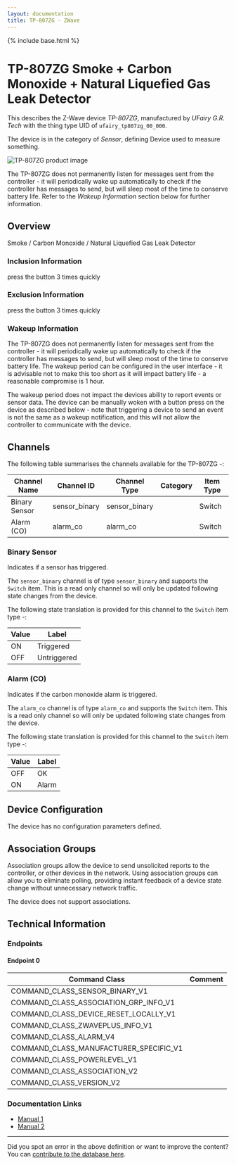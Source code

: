```yaml
---
layout: documentation
title: TP-807ZG - ZWave
---
```


{% include base.html %}

# TP-807ZG Smoke + Carbon Monoxide + Natural Liquefied Gas Leak Detector
This describes the Z-Wave device *TP-807ZG*, manufactured by *UFairy G.R. Tech* with the thing type UID of ```ufairy_tp807zg_00_000```.

The device is in the category of *Sensor*, defining Device used to measure something.

![TP-807ZG product image](https://opensmarthouse.org/zwavedatabase/837/image/)


The TP-807ZG does not permanently listen for messages sent from the controller - it will periodically wake up automatically to check if the controller has messages to send, but will sleep most of the time to conserve battery life. Refer to the *Wakeup Information* section below for further information.

## Overview

Smoke / Carbon Monoxide / Natural Liquefied Gas Leak Detector

### Inclusion Information

press the button 3 times quickly

### Exclusion Information

press the button 3 times quickly

### Wakeup Information

The TP-807ZG does not permanently listen for messages sent from the controller - it will periodically wake up automatically to check if the controller has messages to send, but will sleep most of the time to conserve battery life. The wakeup period can be configured in the user interface - it is advisable not to make this too short as it will impact battery life - a reasonable compromise is 1 hour.

The wakeup period does not impact the devices ability to report events or sensor data. The device can be manually woken with a button press on the device as described below - note that triggering a device to send an event is not the same as a wakeup notification, and this will not allow the controller to communicate with the device.

## Channels

The following table summarises the channels available for the TP-807ZG -:

| Channel Name | Channel ID | Channel Type | Category | Item Type |
|--------------|------------|--------------|----------|-----------|
| Binary Sensor | sensor_binary | sensor_binary |  | Switch | 
| Alarm (CO) | alarm_co | alarm_co |  | Switch | 

### Binary Sensor
Indicates if a sensor has triggered.

The ```sensor_binary``` channel is of type ```sensor_binary``` and supports the ```Switch``` item. This is a read only channel so will only be updated following state changes from the device.

The following state translation is provided for this channel to the ```Switch``` item type -:

| Value | Label     |
|-------|-----------|
| ON | Triggered |
| OFF | Untriggered |

### Alarm (CO)
Indicates if the carbon monoxide alarm is triggered.

The ```alarm_co``` channel is of type ```alarm_co``` and supports the ```Switch``` item. This is a read only channel so will only be updated following state changes from the device.

The following state translation is provided for this channel to the ```Switch``` item type -:

| Value | Label     |
|-------|-----------|
| OFF | OK |
| ON | Alarm |



## Device Configuration

The device has no configuration parameters defined.

## Association Groups

Association groups allow the device to send unsolicited reports to the controller, or other devices in the network. Using association groups can allow you to eliminate polling, providing instant feedback of a device state change without unnecessary network traffic.

The device does not support associations.
## Technical Information

### Endpoints

#### Endpoint 0

| Command Class | Comment |
|---------------|---------|
| COMMAND_CLASS_SENSOR_BINARY_V1| |
| COMMAND_CLASS_ASSOCIATION_GRP_INFO_V1| |
| COMMAND_CLASS_DEVICE_RESET_LOCALLY_V1| |
| COMMAND_CLASS_ZWAVEPLUS_INFO_V1| |
| COMMAND_CLASS_ALARM_V4| |
| COMMAND_CLASS_MANUFACTURER_SPECIFIC_V1| |
| COMMAND_CLASS_POWERLEVEL_V1| |
| COMMAND_CLASS_ASSOCIATION_V2| |
| COMMAND_CLASS_VERSION_V2| |

### Documentation Links

* [Manual 1](https://www.opensmarthouse.org/zwavedatabase/837/TP-807ZG-1.pdf)
* [Manual 2](https://www.opensmarthouse.org/zwavedatabase/837/TP-807ZG-2.pdf)

---

Did you spot an error in the above definition or want to improve the content?
You can [contribute to the database here](https://www.opensmarthouse.org/zwavedatabase/837).
